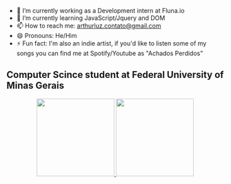 - 🔭 I’m currently working as a Development intern at Fluna.io
- 🌱 I’m currently learning JavaScript/Jquery and DOM
- 📫 How to reach me: arthurluz.contato@gmail.com
- 😄 Pronouns: He/Him
- ⚡ Fun fact: I'm also an indie artist, if you'd like to listen some of my songs you can find me at Spotify/Youtube as "Achados Perdidos"

## Computer Scince student at Federal University of Minas Gerais
<div align="center">
  <a href="https://github.com/arthorio">
  <img height="180em" src="https://github-readme-stats.vercel.app/api?username=arthorio&show_icons=true&theme=dracula&include_all_commits=true&count_private=true"/>
  <img height="180em" src="https://github-readme-stats.vercel.app/api/top-langs/?username=arthorio&layout=compact&langs_count=7&theme=dracula"/>
</div>
